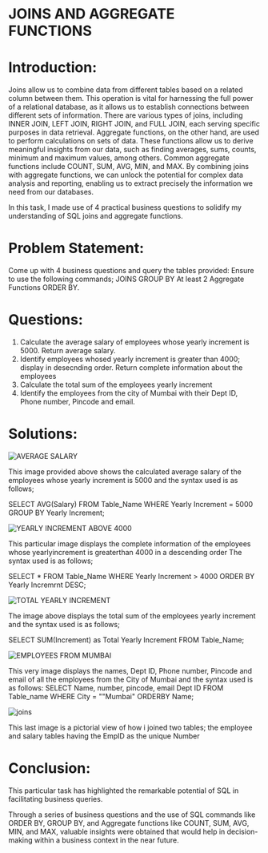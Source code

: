 # JOINS AND AGGREGATE FUNCTIONS
# Introduction:
Joins allow us to combine data from different tables based on a related column between them. This operation is vital for harnessing the full power of a relational database, as it allows us to establish connections between different sets of information. 
There are various types of joins, including INNER JOIN, LEFT JOIN, RIGHT JOIN, and FULL JOIN, each serving specific purposes in data retrieval.
Aggregate functions, on the other hand, are used to perform calculations on sets of data. 
These functions allow us to derive meaningful insights from our data, such as finding averages, sums, counts, minimum and maximum values, among others. Common aggregate functions include COUNT, SUM, AVG, MIN, and MAX.
By combining joins with aggregate functions, we can unlock the potential for complex data analysis and reporting, enabling us to extract precisely the information we need from our databases.

In this task, I made use of 4 practical business questions to solidify my understanding of SQL joins and aggregate functions.

# Problem Statement:
Come up with 4 business questions and query the tables provided: Ensure to use the following commands;
JOINS
GROUP BY
At least 2 Aggregate Functions
ORDER BY.

# Questions:
1. Calculate the average salary of employees whose yearly increment is 5000. Return average salary.
2. Identify employees whosed yearly increment is greater than 4000; display in desecnding order. Return complete information about the employees
3. Calculate the total sum of the employees yearly increment
4. Identify the employees from the city of Mumbai with their Dept ID, Phone number, Pincode and email.

# Solutions:

![AVERAGE SALARY](https://github.com/alwaysgladys/SQL--TASK-5/assets/144185133/ac7407dc-e19a-4f21-b480-6cbb1d8be477)

This image provided above shows the calculated average salary of the employees whose yearly increment is 5000 and the syntax used is as follows;

SELECT AVG(Salary)  FROM Table_Name WHERE Yearly Increment = 5000 GROUP BY Yearly Increment;



![YEARLY INCREMENT ABOVE 4000](https://github.com/alwaysgladys/SQL--TASK-5/assets/144185133/0c3589e8-3733-40d9-aa17-ee8b2e1c9a99)

This particular image displays the complete information of the employees whose yearlyincrement is greaterthan 4000 in a descending order  The syntax used is as follows;

SELECT * FROM Table_Name WHERE Yearly Increment > 4000 ORDER BY Yearly Incremrnt DESC;


![TOTAL YEARLY INCREMENT](https://github.com/alwaysgladys/SQL--TASK-5/assets/144185133/cb8ed25c-1f58-43b9-b0a8-8108eb5eb228)

The image above displays the total sum of the employees yearly increment and the syntax used is as follows;

SELECT SUM(Increment) as Total Yearly Increment FROM Table_Name;


![EMPLOYEES FROM MUMBAI](https://github.com/alwaysgladys/SQL--TASK-5/assets/144185133/0c81203a-67b1-45ed-8edd-e4987038a351)

This very image displays the names, Dept ID, Phone number, Pincode and email of all the employees from the City of Mumbai and the syntax used is as follows:
SELECT Name, number, pincode, email Dept ID FROM Table_name WHERE City = ""Mumbai" ORDERBY Name;


![joins](https://github.com/alwaysgladys/SQL--TASK-5/assets/144185133/6770eb57-c525-467f-b074-74123adba6d0)

This last image is a pictorial view of how i joined two tables; the employee and salary tables having the EmpID as the unique Number


# Conclusion:
This particular task has highlighted the remarkable potential of SQL in facilitating business queries.

Through a series of business questions and the use of SQL commands like ORDER BY, GROUP BY, and Aggregate functions like COUNT, SUM, AVG, MIN, and MAX, valuable insights were obtained that would help in decision-making within a business context in the near future.
